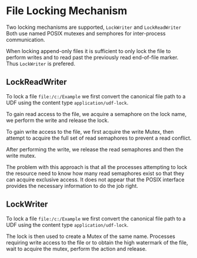 ﻿# File Locking Mechanism

Two locking mechanisms are supported, `LockWriter` and `LockReadWriter` Both
use named POSIX mutexes and semphores for inter-process communication.

When locking append-only files it is sufficient to only lock the file to 
perform writes and to read past the previously read end-of-file marker.
Thus `LockWriter` is prefered.

## LockReadWriter

To lock a file `file:/c:/Example` we first convert the canonical file path to 
a UDF using the content type `application/udf-lock`.

To gain read access to the file, we acquire a semaphore on the lock name, we perform
the write and release the lock. 

To gain write access to the file, we first acquire the write Mutex, then attempt 
to acquire the full set of read semaphores to prevent a read conflict. 

After performing the write, we release the read semaphores and then the write 
mutex.

The problem with this approach is that all the processes attempting to lock the resource
need to know how many read semaphores exist so that they can acquire exclusive access.
It does not appear that the POSIX interface provides the necessary information to do the job right.

## LockWriter

To lock a file `file:/c:/Example` we first convert the canonical file path to 
a UDF using the content type `application/udf-lock`.

The lock is then used to create a Mutex of the same name. Processes requiring
write access to the file or to obtain the high watermark of the file, wait
to acquire the mutex, perform the action and release.